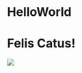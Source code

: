 # HelloWorld

<h1>Felis Catus!</h1>
<img src="https://upload.wikimedia.org/wikipedia/commons/thumb/1/15/Cat_August_2010-4.jpg/1200px-Cat_August_2010-4.jpg">
